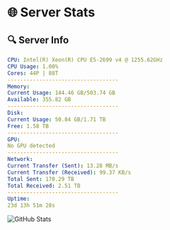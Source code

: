 # 🌐 Server Stats
## 🔍 Server Info
```yaml
CPU: Intel(R) Xeon(R) CPU E5-2699 v4 @ 1255.62GHz
CPU Usage: 1.00%
Cores: 44P | 88T
-----------------------------------
Memory:
Current Usage: 144.46 GB/503.74 GB
Available: 355.82 GB
-----------------------------------
Disk:
Current Usage: 50.84 GB/1.71 TB
Free: 1.58 TB
-----------------------------------
GPU:
No GPU detected
-----------------------------------
Network:
Current Transfer (Sent): 13.28 MB/s
Current Transfer (Received): 99.37 KB/s
Total Sent: 170.29 TB
Total Received: 2.51 TB
-----------------------------------
Uptime:
23d 13h 51m 28s
```
![GitHub Stats](https://img.shields.io/badge/Updated-2025-03-03_12:34:46-blue)
